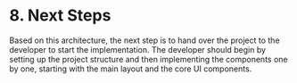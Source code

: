 # 8. Next Steps

Based on this architecture, the next step is to hand over the project to the developer to start the implementation. The developer should begin by setting up the project structure and then implementing the components one by one, starting with the main layout and the core UI components.